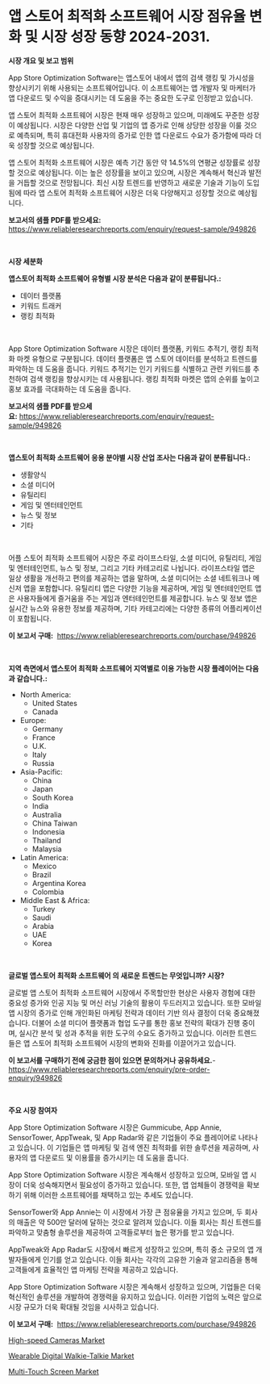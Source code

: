 <p><h1>앱 스토어 최적화 소프트웨어 시장 점유율 변화 및 시장 성장 동향 2024-2031.</h1></p><p><strong>시장 개요 및 보고 범위</strong></p>
<p><p>App Store Optimization Software는 앱스토어 내에서 앱의 검색 랭킹 및 가시성을 향상시키기 위해 사용되는 소프트웨어입니다. 이 소프트웨어는 앱 개발자 및 마케터가 앱 다운로드 및 수익을 증대시키는 데 도움을 주는 중요한 도구로 인정받고 있습니다.</p><p>앱 스토어 최적화 소프트웨어 시장은 현재 매우 성장하고 있으며, 미래에도 꾸준한 성장이 예상됩니다. 시장은 다양한 산업 및 기업의 앱 증가로 인해 상당한 성장을 이룰 것으로 예측되며, 특히 휴대전화 사용자의 증가로 인한 앱 다운로드 수요가 증가함에 따라 더욱 성장할 것으로 예상됩니다.</p><p>앱 스토어 최적화 소프트웨어 시장은 예측 기간 동안 약 14.5%의 연평균 성장률로 성장할 것으로 예상됩니다. 이는 높은 성장률을 보이고 있으며, 시장은 계속해서 혁신과 발전을 거듭할 것으로 전망됩니다. 최신 시장 트렌드를 반영하고 새로운 기술과 기능이 도입됨에 따라 앱 스토어 최적화 소프트웨어 시장은 더욱 다양해지고 성장할 것으로 예상됩니다.</p></p>
<p><strong>보고서의 샘플 PDF를 받으세요:</strong> <a href="https://www.reliableresearchreports.com/enquiry/request-sample/949826">https://www.reliableresearchreports.com/enquiry/request-sample/949826</a></p>
<p>&nbsp;</p>
<p><strong>시장 세분화</strong></p>
<p><strong>앱스토어 최적화 소프트웨어 유형별 시장 분석은 다음과 같이 분류됩니다.:</strong></p>
<p><ul><li>데이터 플랫폼</li><li>키워드 트래커</li><li>랭킹 최적화</li></ul></p>
<p>&nbsp;</p>
<p><p>App Store Optimization Software 시장은 데이터 플랫폼, 키워드 추적기, 랭킹 최적화 마켓 유형으로 구분됩니다. 데이터 플랫폼은 앱 스토어 데이터를 분석하고 트렌드를 파악하는 데 도움을 줍니다. 키워드 추적기는 인기 키워드를 식별하고 관련 키워드를 추천하여 검색 랭킹을 향상시키는 데 사용됩니다. 랭킹 최적화 마켓은 앱의 순위를 높이고 홍보 효과를 극대화하는 데 도움을 줍니다.</p></p>
<p><strong>보고서의 샘플 PDF를 받으세요:</strong>&nbsp;<a href="https://www.reliableresearchreports.com/enquiry/request-sample/949826">https://www.reliableresearchreports.com/enquiry/request-sample/949826</a></p>
<p>&nbsp;</p>
<p><strong> 앱스토어 최적화 소프트웨어 응용 분야별 시장 산업 조사는 다음과 같이 분류됩니다.:</strong></p>
<p><ul><li>생활양식</li><li>소셜 미디어</li><li>유틸리티</li><li>게임 및 엔터테인먼트</li><li>뉴스 및 정보</li><li>기타</li></ul></p>
<p>&nbsp;</p>
<p><p>어플 스토어 최적화 소프트웨어 시장은 주로 라이프스타일, 소셜 미디어, 유틸리티, 게임 및 엔터테인먼트, 뉴스 및 정보, 그리고 기타 카테고리로 나뉩니다. 라이프스타일 앱은 일상 생활을 개선하고 편의를 제공하는 앱을 말하며, 소셜 미디어는 소셜 네트워크나 메신저 앱을 포함합니다. 유틸리티 앱은 다양한 기능을 제공하며, 게임 및 엔터테인먼트 앱은 사용자들에게 즐거움을 주는 게임과 엔터테인먼트를 제공합니다. 뉴스 및 정보 앱은 실시간 뉴스와 유용한 정보를 제공하며, 기타 카테고리에는 다양한 종류의 어플리케이션이 포함됩니다.</p></p>
<p><strong>이 보고서 구매:</strong>&nbsp; <a href="https://www.reliableresearchreports.com/purchase/949826">https://www.reliableresearchreports.com/purchase/949826</a></p>
<p>&nbsp;</p>
<p><strong>지역 측면에서 앱스토어 최적화 소프트웨어 지역별로 이용 가능한 시장 플레이어는 다음과 같습니다.:</strong></p>
<p><ul>
    <li>
        North America:
        <ul>
            <li>United States</li>
            <li>Canada</li>
        </ul>
    </li>
    <li>
        Europe:
        <ul>
            <li>Germany</li>
            <li>France</li>
            <li>U.K.</li>
            <li>Italy</li>
            <li>Russia</li>
        </ul>
    </li>
    <li>
        Asia-Pacific:
        <ul>
            <li>China</li>
            <li>Japan</li>
            <li>South Korea</li>
            <li>India</li>
            <li>Australia</li>
            <li>China Taiwan</li>
            <li>Indonesia</li>
            <li>Thailand</li>
            <li>Malaysia</li>
        </ul>
    </li>
    <li>
        Latin America:
        <ul>
            <li>Mexico</li>
            <li>Brazil</li>
            <li>Argentina Korea</li>
            <li>Colombia</li>
        </ul>
    </li>
    <li>
        Middle East & Africa:
        <ul>
            <li>Turkey</li>
            <li>Saudi</li>
            <li>Arabia</li>
            <li>UAE</li>
            <li>Korea</li>
        </ul>
    </li>
    </ul></p>
<p>&nbsp;</p>
<p><strong>글로벌 앱스토어 최적화 소프트웨어 의 새로운 트렌드는 무엇입니까? 시장?</strong></p>
<p><p>글로벌 앱 스토어 최적화 소프트웨어 시장에서 주목할만한 현상은 사용자 경험에 대한 중요성 증가와 인공 지능 및 머신 러닝 기술의 활용이 두드러지고 있습니다. 또한 모바일 앱 시장의 증가로 인해 개인화된 마케팅 전략과 데이터 기반 의사 결정이 더욱 중요해졌습니다. 더불어 소셜 미디어 플랫폼과 협업 도구를 통한 홍보 전략의 확대가 진행 중이며, 실시간 분석 및 성과 추적을 위한 도구의 수요도 증가하고 있습니다. 이러한 트렌드들은 앱 스토어 최적화 소프트웨어 시장의 변화와 진화를 이끌어가고 있습니다.</p></p>
<p><strong>이 보고서를 구매하기 전에 궁금한 점이 있으면 문의하거나 공유하세요.</strong>- <a href="https://www.reliableresearchreports.com/enquiry/pre-order-enquiry/949826">https://www.reliableresearchreports.com/enquiry/pre-order-enquiry/949826</a></p>
<p>&nbsp;</p>
<p><strong>주요 시장 참여자</strong></p>
<p><p>App Store Optimization Software 시장은 Gummicube, App Annie, SensorTower, AppTweak, 및 App Radar와 같은 기업들이 주요 플레이어로 나타나고 있습니다. 이 기업들은 앱 마케팅 및 검색 엔진 최적화를 위한 솔루션을 제공하며, 사용자의 앱 다운로드 및 이용률을 증가시키는 데 도움을 줍니다.</p><p>App Store Optimization Software 시장은 계속해서 성장하고 있으며, 모바일 앱 시장이 더욱 성숙해지면서 필요성이 증가하고 있습니다. 또한, 앱 업체들이 경쟁력을 확보하기 위해 이러한 소프트웨어를 채택하고 있는 추세도 있습니다.</p><p>SensorTower와 App Annie는 이 시장에서 가장 큰 점유율을 가지고 있으며, 두 회사의 매출은 약 500만 달러에 달하는 것으로 알려져 있습니다. 이들 회사는 최신 트렌드를 파악하고 맞춤형 솔루션을 제공하여 고객들로부터 높은 평가를 받고 있습니다.</p><p>AppTweak와 App Radar도 시장에서 빠르게 성장하고 있으며, 특히 중소 규모의 앱 개발자들에게 인기를 얻고 있습니다. 이들 회사는 각각의 고유한 기술과 알고리즘을 통해 고객들에게 효율적인 앱 마케팅 전략을 제공하고 있습니다.</p><p>App Store Optimization Software 시장은 계속해서 성장하고 있으며, 기업들은 더욱 혁신적인 솔루션을 개발하여 경쟁력을 유지하고 있습니다. 이러한 기업의 노력은 앞으로 시장 규모가 더욱 확대될 것임을 시사하고 있습니다.</p></p>
<p><strong>이 보고서 구매:</strong>&nbsp;&nbsp;<a href="https://www.reliableresearchreports.com/purchase/949826">https://www.reliableresearchreports.com/purchase/949826</a></p>
<p><p><a href="https://github.com/edytherolanlouisejk1miz0wig/Market-Research-Report-List-1/blob/main/high-speed-cameras-market.md">High-speed Cameras Market</a></p><p><a href="https://github.com/RoccoManning/Market-Research-Report-List-4/blob/main/wearable-digital-walkie-talkie-market.md">Wearable Digital Walkie-Talkie Market</a></p><p><a href="https://github.com/gulaimolin/Market-Research-Report-List-3/blob/main/multi-touch-screen-market.md">Multi-Touch Screen Market</a></p></p>
